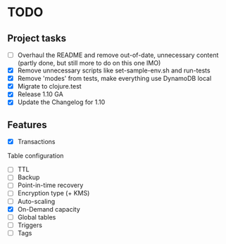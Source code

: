 # TODO

## Project tasks
- [ ] Overhaul the README and remove out-of-date, unnecessary content (partly done, but still more to do on this one IMO)
- [x] Remove unnecessary scripts like set-sample-env.sh and run-tests
- [x] Remove 'modes' from tests, make everything use DynamoDB local
- [x] Migrate to clojure.test 
- [X] Release 1.10 GA
- [X] Update the Changelog for 1.10 

## Features
- [x] Transactions

Table configuration
- [ ] TTL
- [ ] Backup
- [ ] Point-in-time recovery
- [ ] Encryption type (+ KMS)
- [ ] Auto-scaling
- [X] On-Demand capacity  
- [ ] Global tables
- [ ] Triggers
- [ ] Tags
